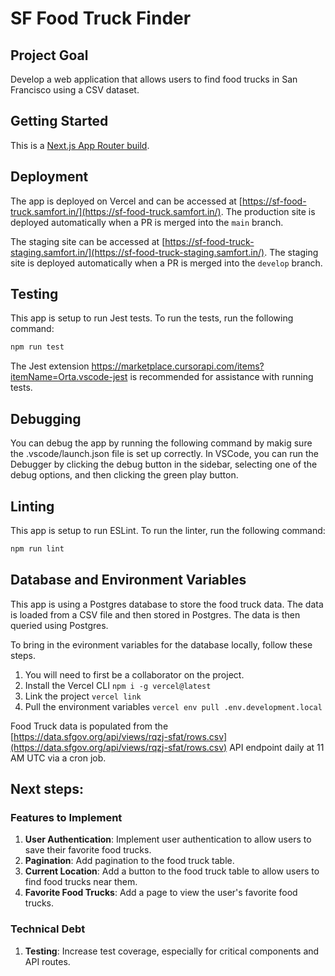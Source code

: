 # SF Food Truck Finder

## Project Goal

Develop a web application that allows users to find food trucks in San Francisco using a CSV dataset.

## Getting Started

This is a [Next.js App Router build](https://nextjs.org/docs/app).

## Deployment

The app is deployed on Vercel and can be accessed at [https://sf-food-truck.samfort.in/](https://sf-food-truck.samfort.in/). The production site is deployed automatically when a PR is merged into the `main` branch.

The staging site can be accessed at [https://sf-food-truck-staging.samfort.in/](https://sf-food-truck-staging.samfort.in/). The staging site is deployed automatically when a PR is merged into the `develop` branch.

## Testing

This app is setup to run Jest tests. To run the tests, run the following command:

```bash
npm run test
```

The Jest extension https://marketplace.cursorapi.com/items?itemName=Orta.vscode-jest is recommended for assistance with running tests.

## Debugging

You can debug the app by running the following command by makig sure the .vscode/launch.json file is set up correctly. In VSCode, you can run the Debugger by clicking the debug button in the sidebar, selecting one of the debug options, and then clicking the green play button.

## Linting

This app is setup to run ESLint. To run the linter, run the following command:

```bash
npm run lint
```

## Database and Environment Variables

This app is using a Postgres database to store the food truck data. The data is loaded from a CSV file and then stored in Postgres. The data is then queried using Postgres.

To bring in the evironment variables for the database locally, follow these steps.

1. You will need to first be a collaborator on the project.
2. Install the Vercel CLI `npm i -g vercel@latest`
3. Link the project `vercel link`
4. Pull the environment variables `vercel env pull .env.development.local`

Food Truck data is populated from the [https://data.sfgov.org/api/views/rqzj-sfat/rows.csv](https://data.sfgov.org/api/views/rqzj-sfat/rows.csv) API endpoint daily at 11 AM UTC via a cron job.

## Next steps:

### Features to Implement

1. **User Authentication**: Implement user authentication to allow users to save their favorite food trucks.
2. **Pagination**: Add pagination to the food truck table.
3. **Current Location**: Add a button to the food truck table to allow users to find food trucks near them.
4. **Favorite Food Trucks**: Add a page to view the user's favorite food trucks.

### Technical Debt

1. **Testing**: Increase test coverage, especially for critical components and API routes.
